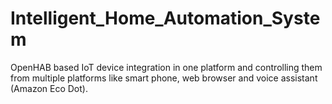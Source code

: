 # Intelligent_Home_Automation_System
OpenHAB based IoT device integration in one platform and controlling them from multiple platforms like smart phone, web browser and voice assistant (Amazon Eco Dot).
